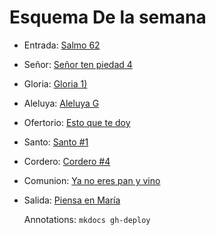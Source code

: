 # Esquema De la semana

- Entrada: [Salmo 62](entrada/salmo_62.md)
- Señor: [Señor ten piedad 4](senior_ten_piedad/senior_5.md)
- Gloria: [Gloria 1)](gloria/gloria_1.md)
- Aleluya: [Aleluya G](aleluya/aleluya_g.md)
- Ofertorio: [Esto que te doy](ofertorio/esto_que_te_doy.md)
- Santo: [Santo #1](santo/santo_1.md)
- Cordero: [Cordero #4](cordero/cordero_4.md)
- Comunion: [Ya no eres pan y vino](comunion/ya_no_eres_pan_y_vino.md)
- Salida: [Piensa en María](salida/piensa_en_maria.md)

  Annotations:
  `mkdocs gh-deploy`
